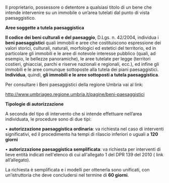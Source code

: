 Il proprietario, possessore o detentore a qualsiasi titolo di un bene che intende intervenire su un immobile o un’area tutelati dal punto di vista paesaggistico.

**Aree soggette a tutela paesaggistica**

**Il codice dei beni culturali e del paesaggio**, D.Lgs. n. 42/2004, individua i **beni paesaggistici** quali immobili e aree che costituiscono espressione dei valori storici, culturali, naturali, morfologici ed estetici del territorio, ed in particolare gli immobili e le aree di notevole interesse pubblico (quali, ad esempio, le bellezze panoramiche), le aree tutelate per legge (territori costieri, ghiacciai, parchi e riserve nazionali e regionali, ecc.), ed infine gli immobili e le aree comunque sottoposte alla tutela dei piani paesaggistici.  **Individua**, quindi, **gli immobili e le aree sottoposti a tutela paesaggistica**.

Per consultare i  Beni paesaggistici della regione Umbria vai al link:

http://www.umbriageo.regione.umbria.it/pagine/beni-paesaggistici

**Tipologie di autorizzazione**

A seconda del tipo di intervento che si intende effettuare nell’area individuata, le procedure sono di due tipi:

•	**autorizzazione paesaggistica ordinaria**: va richiesta nel caso di interventi significativi, ed il procedimento ha tempi di rilascio inferiori o uguali a **120 giorni**

•	**autorizzazione paesaggistica semplificata**: va richiesta per interventi di lieve entità indicati nell'elenco di cui all'allegato 1 del DPR 139 del 2010 ( link all’allegato).

La richiesta è semplificata e i modelli per ottenerla sono unificati, con un’istruttoria che deve concludersi nel termine di **60 giorni**.
